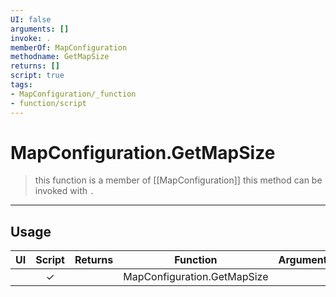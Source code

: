 ```yaml
---
UI: false
arguments: []
invoke: .
memberOf: MapConfiguration
methodname: GetMapSize
returns: []
script: true
tags:
- MapConfiguration/_function
- function/script
---
```

# MapConfiguration.GetMapSize
> this function is a member of [[MapConfiguration]]
> this method can be invoked with `.`
-----
## Usage
|  UI | Script | Returns | Function | Arguments |
|:---:|:------:|-------:|:--------:|:---------|
| |✓||MapConfiguration.GetMapSize||

